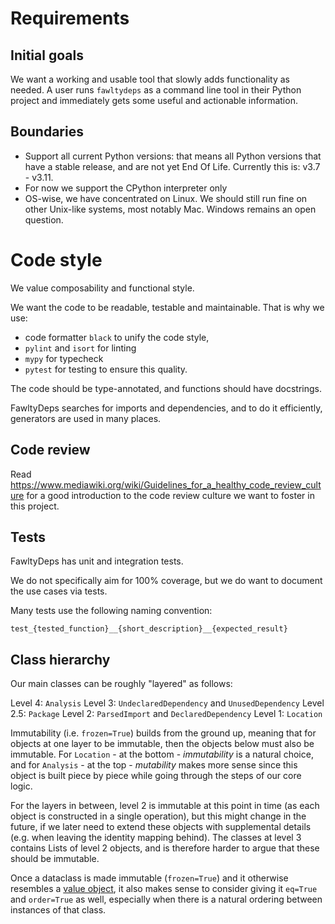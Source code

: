 # Requirements

## Initial goals

We want a working and usable tool that slowly adds functionality as needed.
A user runs `fawltydeps` as a command line tool in their Python
project and immediately gets some useful and actionable information.

## Boundaries

- Support all current Python versions: that means all Python versions that have
  a stable release, and are not yet End Of Life. Currently this is: v3.7 - v3.11.
- For now we support the CPython interpreter only
- OS-wise, we have concentrated on Linux. We should still run fine on
  other Unix-like systems, most notably Mac. Windows remains an open question.

# Code style

We value composability and functional style.

We want the code to be readable, testable and maintainable. That is why we use:

- code formatter `black` to unify the code style,
- `pylint` and `isort` for linting
- `mypy` for typecheck
- `pytest` for testing
  to ensure this quality.

The code should be type-annotated, and functions should have docstrings.

FawltyDeps searches for imports and dependencies, and to do it efficiently,
generators are used in many places.

## Code review

Read https://www.mediawiki.org/wiki/Guidelines_for_a_healthy_code_review_culture
for a good introduction to the code review culture we want to foster in this
project.

## Tests

FawltyDeps has unit and integration tests.

We do not specifically aim for 100% coverage, but we do want to document the use
cases via tests.

Many tests use the following naming convention:
```
test_{tested_function}__{short_description}__{expected_result}
```

## Class hierarchy

Our main classes can be roughly "layered" as follows:

Level 4: `Analysis`
Level 3: `UndeclaredDependency` and `UnusedDependency`
Level 2.5: `Package`
Level 2: `ParsedImport` and `DeclaredDependency`
Level 1: `Location`

Immutability (i.e. `frozen=True`) builds from the ground up, meaning that for
objects at one layer to be immutable, then the objects below must also be
immutable. For `Location` - at the bottom - _immutability_ is a natural choice,
and for `Analysis` - at the top - _mutability_ makes more sense since this
object is built piece by piece while going through the steps of our core logic.

For the layers in between, level 2 is immutable at this point in time (as each
object is constructed in a single operation), but this might change in the
future, if we later need to extend these objects with supplemental details
(e.g. when leaving the identity mapping behind). The classes at level 3 contains
Lists of level 2 objects, and is therefore harder to argue that these should be
immutable.

Once a dataclass is made immutable (`frozen=True`) and it otherwise resembles a
[value object](https://en.wikipedia.org/wiki/Value_object), it also makes
sense to consider giving it `eq=True` and `order=True` as well, especially when
there is a natural ordering between instances of that class.

